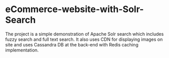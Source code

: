 # eCommerce-website-with-Solr-Search
The project is a simple demonstration of Apache Solr search which includes fuzzy search and full text search. It also uses CDN for displaying images on site and uses Cassandra DB at the back-end with Redis caching implementation.
